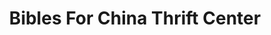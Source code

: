 ---
title: "Bibles For China Thrift Center"
url: /memphis/bibles-for-china-thrift-center/
shop: charity
---